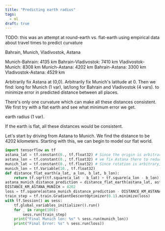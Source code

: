 ```yaml
---
title: "Predicting earth radius"
tags:
  - ml
draft: true
---
```


TODO: this was an attempt at round-earth vs. flat-earth
using empirical data about travel times
to predict curvature

Bahrain, Munich, Vladivostok, Astana


Munich-Bahrain: 4135 km
Bahrain-Vladivostok: 7410 km
Vladivostok-Munich: 8308 km
Munich-Astana: 4202 km
Bahrain-Astana: 3300 km
Vladivostok-Astana: 4529 km

Arbitrarily fix Astana at (0,0).
Arbitrarily fix Munich's latitude at 0.
Then we find:
  long for Munich (1 var),
  lat/long for Bahrain and Vladivostok (4 vars).
to minimize error in predicted distance between all places.

There's only one curvature which can make all these distances consistent. We first try with a flat earth and see what minimum error we get.


earth radius (1 var).

If the earth is flat, all these distances would be consistent.

Let's start by driving from Astana to Munich. We find the distance to be 4202 kilometers. Starting with this, we can begin to model our flat world.

```python
import tensorflow as tf
astana_lat = tf.constant(0., tf.float32) # Since the origin is arbitrary,
astana_lon = tf.constant(0., tf.float32) # we fix Astana there to reduce variables.
munich_lat = tf.constant(0., tf.float32) # Since rotation is arbitrary, we fix Munich at 0 latitude.
munich_lon = tf.Variable(10., tf.float32)
def distance_flat_earth(a_lat, a_lon, b_lat, b_lon):
    return tf.sqrt(tf.square(a_lat - b_lat) + tf.square(a_lon - b_lon))
astana_munich_distance_prediction = distance_flat_earth(astana_lat, astana_lon, munich_lat, munich_lon)
DISTANCE_KM_ASTANA_MUNICH = 4202
loss = tf.square(astana_munich_distance_prediction - DISTANCE_KM_ASTANA_MUNICH)
train_step = tf.train.GradientDescentOptimizer(0.1).minimize(loss)
with tf.Session() as sess:
    tf.global_variables_initializer().run()
    for _ in range(100):
        sess.run(train_step)
    print("Final Munich lon: %s" % sess.run(munich_lon))
    print("Final Error: %s" % sess.run(loss))
```

